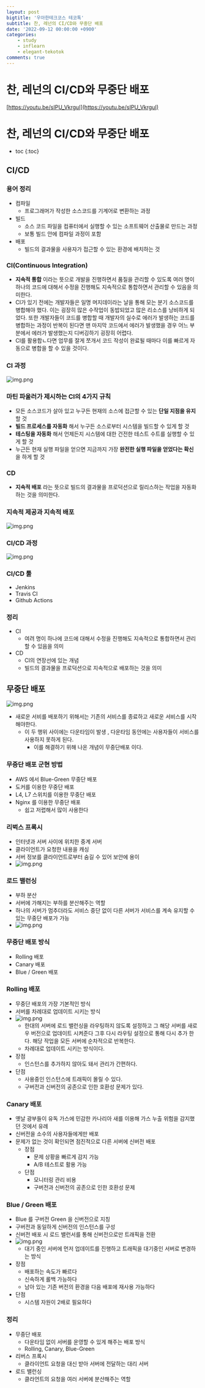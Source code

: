 ```yaml
---
layout: post
bigtitle: '우아한테크코스 테코톡'
subtitle: 찬, 레넌의 CI/CD와 무중단 배포
date: '2022-09-12 00:00:00 +0900'
categories:
    - study
    - inflearn
    - elegant-tekotok
comments: true
---
```


# 찬, 레넌의 CI/CD와 무중단 배포
[https://youtu.be/sIPU_VkrguI](https://youtu.be/sIPU_VkrguI)

# 찬, 레넌의 CI/CD와 무중단 배포
* toc
{:toc}

## CI/CD

### 용어 정리
+ 컴파일
  + 프로그래머가 작성한 소스코드를 기계어로 변환하는 과정
+ 빌드
  + 소스 코드 파일을 컴퓨터에서 실행할 수 있는 소프트웨어 산출물로 만드는 과정
  + 보통 빌드 안에 컴파일 과정이 포함
+ 배포
  + 빌드의 결과물을 사용자가 접근할 수 있는 환경에 배치하는 것

### CI(Continuous Integration)
+ __지속적 통합__ 이라는 뜻으로 개발을 진행하면서 품질을 관리할 수 있도록 여러 명이 하나의 코드에 대해서 수정을 진행해도 지속적으로 통합하면서 관리할 수 있음을 의미한다.
+ CI가 있기 전에는 개발자들은 일명 머지데이라는 날을 통해 모는 분기 소스코드를 병합해야 했다. 이는 굉장히 많은 수작업이 동밥되었고 많은 리소스를 낭비하게 되었다. 또한 개발자들이 코드를 병합할 때 개발자의 실수로 에러가 발생하는 코드를 병합하는 과정이
반복이 된다면 맨 마지막 코드에서 에러가 발생했을 경우 어느 부분에서 에러가 발생했는지 디버깅하기 굉장히 어렵다.
+ CI를 활용합ㄴ다면 업무를 잘게 쪼개서 코드 작성이 완료될 때마다 이를 빠르게 자동으로 병합을 할 수 있을 것이다. 

### CI 과정 
![img.png](/assets/img/elegant-tekotok/CI.png)

### 마틴 파울러가 제시하는 CI의 4가지 규칙
+ 모든 소스코드가 살아 있고 누구든 현재의 소스에 접근할 수 있는 __단일 지점을 유지__ 할 것 
+ __빌드 프로세스를 자동화__ 해서 누구든 소스로부터 시스템을 빌드할 수 있게 할 것
+ __테스팅을 자동화__ 해서 언제든지 시스템에 대한 건전한 테스트 수트를 실행할 수 있게 할 것 
+ 누근든 현재 실행 파일을 얻으면 지금까지 가장 __완전한 실행 파일을 얻었다는 확신__ 을 하게 할 것 

### CD
+ __지속적 배포__ 라는 뜻으로 빌드의 결과물을 프로덕션으로 릴리스하는 작업을 자동화하는 것을 의미한다.

### 지속적 제공과 지속적 배포
![img.png](/assets/img/elegant-tekotok/CD.png)

### CI/CD 과정
![img.png](/assets/img/elegant-tekotok/CI-CD.png)

### CI/CD 툴
+ Jenkins
+ Travis CI
+ Github Actions

### 정리
+ CI
  + 여려 명이 하나에 코드에 대해서 수정을 진행해도 지속적으로 통합하면서 관리할 수 있음을 의미
+ CD
  + CI의 연장선에 있는 개념
  + 빌드의 결과물을 프로덕션으로 지속적으로 배포하는 것을 의미

## 무중단 배포 
![img.png](/assets/img/elegant-tekotok/deployment.png)

+ 새로운 서비를 배포하기 위해서는 기존의 서비스를 종료하고 새로운 서비스를 시작해야한다. 
  + 이 두 행위 사이에는 다운타임이 발생 , 다운타임 동안에는 사용자들이 서비스를 사용하지 못하게 된다. 
    + 이를 해결하기 위해 나온 개념이 무중단배포 이다.

### 무중단 배포 군현 방법
+ AWS 에서 Blue-Green 무중단 배포
+ 도커를 이용한 무중단 배포
+ L4, L7 스위치를 이용한 무중단 배포
+ Nginx 를 이용한 무중단 배포 
  + 쉽고 저렵해서 많이 사용한다

### 리벅스 프록시
+ 인터넷과 서버 사이에 위치한 중계 서버
+ 클라이언트가 요청한 내용을 캐싱
+ 서버 정보를 클라이언트로부터 숨길 수 있어 보안에 용이
+ ![img.png](/assets/img/elegant-tekotok/deployment2.png)

### 로드 밸런싱
+ 부하 분산
+ 서버에 가해지는 부하를 분산해주는 역할
+ 하나의 서버가 멈추더라도 서비스 중단 없이 다른 서버가 서비스를 계속 유지할 수 있는 무중단 배포가 가능
+ ![img.png](/assets/img/elegant-tekotok/deployment3.png)

### 무중단 배포 방식
+ Rolling 배포
+ Canary 배포
+ Blue / Green 배포 

### Rolling 배포
+ 무중단 배포의 가장 기본적인 방식
+ 서버를 차례대로 업데이트 시키는 방식 
+ ![img.png](/assets/img/elegant-tekotok/deployment4.png)
  + 한대의 서버에 로드 밸런싱을 라우팅하지 않도록 설정하고 그 해당 서버를 새로우 버전으로 업데이트 시켜준다 그후 다시 라우팅 설정으로 통해 다시 추가 한다. 
  해당 작업을 모든 서버에 순차적으로 반복한다.
  + 차례대로 업데이트 시키는 방식이다.
+ 장점
  + 인스턴스를 추가하지 않아도 돼서 관리가 간편하다.
+ 단점
  + 사용중인 인스턴스에 트래픽이 몰릴 수 있다.
  + 구버전과 신버전의 공존으로 인한 호환성 문제가 있다.

### Canary 배포
+ 옛날 광부들이 유독 가스에 민감한 카나리아 새를 이용해 가스 누출 위험을 감지했던 것에서 유례
+ 신버전을 소수의 사용자들에게만 배포
+ 문제가 없는 것이 확인되면 점진적으로 다른 서버에 신버전 배포
  + 장점
    + 문제 상황을 빠르게 감지 가능
    + A/B 테스트로 활용 가능
  + 단점
    + 모니터링 관리 비용
    + 구버전과 신버전의 공존으로 인한 호환성 문제 

### Blue / Green 배포 
+ Blue 를 구버전 Green 을 신버전으로 지칭
+ 구버전과 동일하게 신버전의 인스턴스를 구성
+ 신버전 배포 시 로드 밸런서를 통해 신버전으로만 트래픽을 전환
+ ![img.png](/assets/img/elegant-tekotok/deployment5.png)
  + 대기 중인 서버에 먼저 업데이트를 진행하고 트래픽을 대기중인 서버로 변경하는 방식 
+ 장점
  + 배포하는 속도가 빠르다
  + 신속하게 롤백 가능하다
  + 남아 있는 기존 버전의 환경을 다음 배포에 재사용 가능하다
+ 단점
  + 시스템 자원이 2배로 필요하다

### 정리
+ 무중단 배포 
  + 다운타임 없이 서버를 운영할 수 있게 해주는 배포 방식
  + Rolling, Canary, Blue-Green
+ 리버스 프록시
  + 클라이언트 요청을 대신 받아 서버에 전달하는 대리 서버
+ 로드 밸런싱
  + 클라언트의 요청을 여러 서버에 분산해주는 역할
  